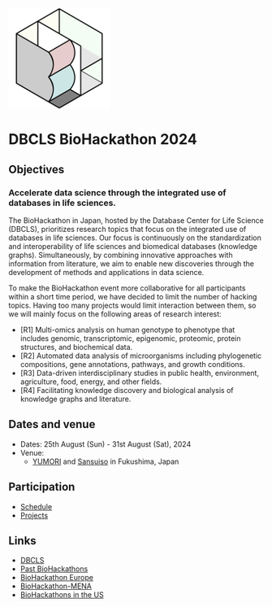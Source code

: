 <img src="./images/bh-logo.png" width="200">

# DBCLS BioHackathon 2024

## Objectives

### Accelerate data science through the integrated use of databases in life sciences.

The BioHackathon in Japan, hosted by the Database Center for Life Science (DBCLS), prioritizes research topics that focus on the integrated use of databases in life sciences. Our focus is continuously on the standardization and interoperability of life sciences and biomedical databases (knowledge graphs). Simultaneously, by combining innovative approaches with information from literature, we aim to enable new discoveries through the development of methods and applications in data science.

To make the BioHackathon event more collaborative for all participants within a short time period, we have decided to limit the number of hacking topics. Having too many projects would limit interaction between them, so we will mainly focus on the following areas of research interest:

* [R1] Multi-omics analysis on human genotype to phenotype that includes genomic, transcriptomic, epigenomic, proteomic, protein structures, and biochemical data.
* [R2] Automated data analysis of microorganisms including phylogenetic compositions, gene annotations, pathways, and growth conditions.
* [R3] Data-driven interdisciplinary studies in public health, environment, agriculture, food, energy, and other fields.
* [R4] Facilitating knowledge discovery and biological analysis of knowledge graphs and literature.

## Dates and venue

- Dates: 25th August (Sun) - 31st August (Sat), 2024
- Venue:
  - [YUMORI](https://yumori-hostel.jp/en/access/) and [Sansuiso](https://www.sansuiso.jp/en/) in Fukushima, Japan

## Participation

- [Schedule](https://github.com/dbcls/bh24/wiki/Schedule)
- [Projects](https://github.com/dbcls/bh24/wiki/Projects)

<!--
## History of BioHackathon

A long time ago in a galaxy far, far away..

See [biohackathon.org](http://biohackathon.org/).
-->

## Links

- [DBCLS](https://dbcls.rois.ac.jp/)
- [Past BioHackathons](http://biohackathon.org/)
- [BioHackathon Europe](https://biohackathon-europe.org/)
- [BioHackathon-MENA](https://github.com/biohackathon-mena)
- [BioHackathons in the US](https://biohackathons.github.io/)
